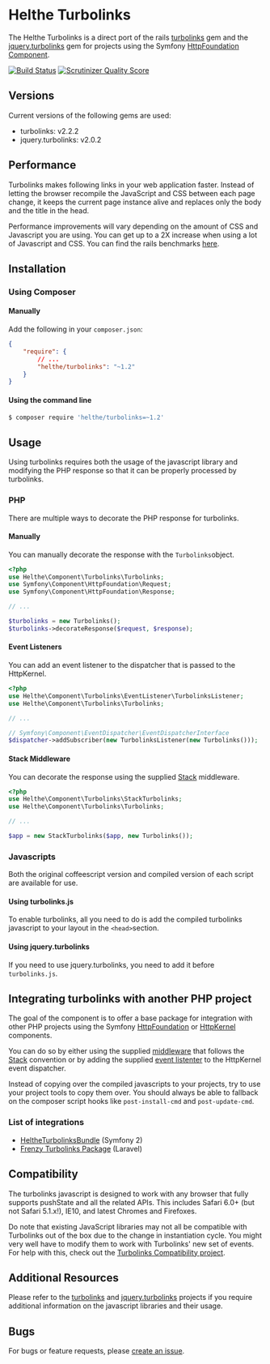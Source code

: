 # Helthe Turbolinks

The Helthe Turbolinks is a direct port of the rails [turbolinks](https://github.com/rails/turbolinks) gem
and the [jquery.turbolinks](https://github.com/kossnocorp/jquery.turbolinks) gem for
projects using the Symfony [HttpFoundation Component](http://symfony.com/doc/current/components/http_foundation/introduction.html).

[![Build Status](https://secure.travis-ci.org/helthe/Turbolinks.png?branch=master)](http://travis-ci.org/helthe/Turbolinks) [![Scrutinizer Quality Score](https://scrutinizer-ci.com/g/helthe/Turbolinks/badges/quality-score.png?s=2c3e7fd5d4df03c96c978a3c62813f6b1a6c62b1)](https://scrutinizer-ci.com/g/helthe/Turbolinks/)

## Versions

Current versions of the following gems are used:

 * turbolinks: v2.2.2
 * jquery.turbolinks: v2.0.2

## Performance

Turbolinks makes following links in your web application faster. Instead of letting
the browser recompile the JavaScript and CSS between each page change, it keeps
the current page instance alive and replaces only the body and the title in the head.

Performance improvements will vary depending on the amount of CSS and Javascript
you are using. You can get up to a 2X increase when using a lot of Javascript and
CSS. You can find the rails benchmarks [here](https://stevelabnik/turbolinks_test).

## Installation

### Using Composer

#### Manually

Add the following in your `composer.json`:

```json
{
    "require": {
        // ...
        "helthe/turbolinks": "~1.2"
    }
}
```

#### Using the command line

```bash
$ composer require 'helthe/turbolinks=~1.2'
```

## Usage

Using turbolinks requires both the usage of the javascript library and modifying
the PHP response so that it can be properly processed by turbolinks.

### PHP

There are multiple ways to decorate the PHP response for turbolinks.

#### Manually

You can manually decorate the response with the `Turbolinks`object.

```php
<?php
use Helthe\Component\Turbolinks\Turbolinks;
use Symfony\Component\HttpFoundation\Request;
use Symfony\Component\HttpFoundation\Response;

// ...

$turbolinks = new Turbolinks();
$turbolinks->decorateResponse($request, $response);
```

#### Event Listeners

You can add an event listener to the dispatcher that is passed to the HttpKernel.

```php
<?php
use Helthe\Component\Turbolinks\EventListener\TurbolinksListener;
use Helthe\Component\Turbolinks\Turbolinks;

// ...

// Symfony\Component\EventDispatcher\EventDispatcherInterface
$dispatcher->addSubscriber(new TurbolinksListener(new Turbolinks()));
```

#### Stack Middleware

You can decorate the response using the supplied [Stack](http://stackphp.com/) middleware.

```php
<?php
use Helthe\Component\Turbolinks\StackTurbolinks;
use Helthe\Component\Turbolinks\Turbolinks;

// ...

$app = new StackTurbolinks($app, new Turbolinks());
```

### Javascripts

Both the original coffeescript version and compiled version of each script are available for use.

#### Using turbolinks.js

To enable turbolinks, all you need to do is add the compiled turbolinks javascript to your layout in the `<head>`section.

#### Using jquery.turbolinks

If you need to use jquery.turbolinks, you need to add it before `turbolinks.js`.

## Integrating turbolinks with another PHP project

The goal of the component is to offer a base package for integration with other PHP projects using the Symfony [HttpFoundation](https://github.com/symfony/HttpFoundation) or [HttpKernel](https://github.com/symfony/HttpKernel) components.

You can do so by either using the supplied [middleware](https://github.com/helthe/Turbolinks/blob/master/StackTurbolinks.php) that follows the [Stack](http://stackphp.com) convention or by adding the supplied [event listenter](https://github.com/helthe/Turbolinks/blob/master/EventListener/TurbolinksListener.php) to the HttpKernel event dispatcher.

Instead of copying over the compiled javascripts to your projects, try to use your project tools to copy them over. You should always be able to fallback on the composer script hooks like `post-install-cmd` and `post-update-cmd`.

### List of integrations

 * [HeltheTurbolinksBundle](https://github.com/helthe/TurbolinksBundle) (Symfony 2)
 * [Frenzy Turbolinks Package](https://github.com/frenzyapp/turbolinks) (Laravel)

## Compatibility

The turbolinks javascript is designed to work with any browser that fully supports
pushState and all the related APIs. This includes Safari 6.0+ (but not Safari 5.1.x!),
IE10, and latest Chromes and Firefoxes.

Do note that existing JavaScript libraries may not all be compatible with
Turbolinks out of the box due to the change in instantiation cycle. You might
very well have to modify them to work with Turbolinks' new set of events. For
help with this, check out the [Turbolinks Compatibility project](http://reed.github.io/turbolinks-compatibility).

## Additional Resources

Please refer to the [turbolinks](https://github.com/rails/turbolinks) and
[jquery.turbolinks](https://github.com/kossnocorp/jquery.turbolinks) projects
if you require additional information on the javascript libraries and their usage.

## Bugs

For bugs or feature requests, please [create an issue](https://github.com/helthe/Turbolinks/issues/new).
